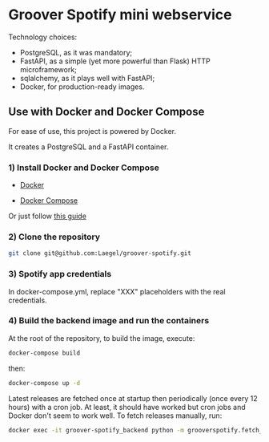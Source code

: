 # Groover Spotify mini webservice

Technology choices:
- PostgreSQL, as it was mandatory;
- FastAPI, as a simple (yet more powerful than Flask) HTTP microframework;
- sqlalchemy, as it plays well with FastAPI;
- Docker, for production-ready images. 

## Use with Docker and Docker Compose

For ease of use, this project is powered by Docker.

It creates a PostgreSQL and a FastAPI container.

### 1) Install Docker and Docker Compose

- [Docker](https://docs.docker.com/get-docker/)

- [Docker Compose](https://docs.docker.com/compose/install/)

Or just follow [this guide](https://websiteforstudents.com/how-to-install-docker-and-docker-compose-on-ubuntu-16-04-18-04/)

### 2) Clone the repository

```sh
git clone git@github.com:Laegel/groover-spotify.git
```

### 3) Spotify app credentials

In docker-compose.yml, replace "XXX" placeholders with the real credentials.

### 4) Build the backend image and run the containers

At the root of the repository, to build the image, execute:

```sh
docker-compose build
```
 then:
```sh
docker-compose up -d
```

Latest releases are fetched once at startup then periodically (once every 12 hours) with a cron job. At least, it should have worked but cron jobs and Docker don't seem to work well.
To fetch releases manually, run:

```sh
docker exec -it groover-spotify_backend python -m grooverspotify.fetch_releases
```
